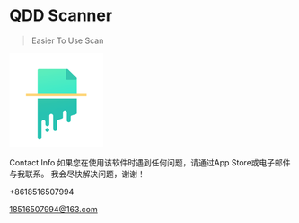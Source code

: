 # QDD Scanner

> Easier To Use Scan

![Logo](https://raw.githubusercontent.com/LionWY/QDD/master/Icon-83.5%402x.png)



Contact Info
如果您在使用该软件时遇到任何问题，请通过App Store或电子邮件与我联系。 我会尽快解决问题，谢谢！

+8618516507994

18516507994@163.com